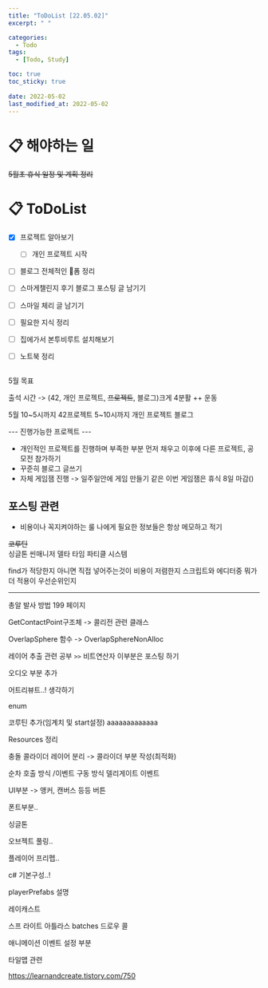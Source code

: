 ```yaml
---
title: "ToDoList [22.05.02]"
excerpt: " "

categories:
  - Todo
tags:
  - [Todo, Study]

toc: true
toc_sticky: true
 
date: 2022-05-02
last_modified_at: 2022-05-02
---
```


# 📋 해야하는 일 

~~5월초 휴식 일정 및 계획 정리~~

# 📋 ToDoList  

- [x] 프로젝트 알아보기
  - [ ] 개인 프로젝트 시작
- [ ] 블로그 전체적인 폼 정리
- [ ] 스마게챌린지 후기 블로그 포스팅 글 남기기
- [ ] 스마일 체리 글 남기기
- [ ] 필요한 지식 정리

- [ ] 집에가서 본투비루트 설치해보기
- [ ] 노트북 정리 

## 

5월 목표

출석 시간 -> (42, 개인 프로젝트, ~~프로젝트~~, 블로그)크게 4분활 ++ 운동

5월
10~5시까지 42프로젝트
5~10시까지 개인 프로젝트 블로그

--- 진행가능한 프로젝트 ---

 - 개인적인 프로젝트를 진행하며 부족한 부분 먼저 채우고 이후에 다른 프로젝트, 공모전 참가하기
 - 꾸준히 블로그 글쓰기
 - 자체 게임잼 진행 -> 일주일안에 게임 만들기 같은
이번 게임잼은 휴식 8일 마감()


## 포스팅 관련  

* 비용이나 꼭지켜야하는 룰 나에게 필요한 정보들은 항상 메모하고 적기

~~코루틴~~  
싱글톤
씬매니저
델타 타임
파티클 시스템

find가 적당한지 아니면 직접 넣어주는것이 비용이 저렴한지
스크립트와 에디터중 뭐가 더 적용이 우선순위인지

---  

총알 발사 방법 199 페이지

GetContactPoint구조체 -> 콜리전 관련 클래스

OverlapSphere 함수 -> OverlapSphereNonAlloc

레이어 추출 관련 공부 `>>` 비트연산자 이부분은 포스팅 하기

오디오 부분 추가

어트리뷰트..! 생각하기

enum

코루틴 추가(임계치 및 start설정)  aaaaaaaaaaaaa

Resources 정리  

충돌 콜라이더 레이어 분리 -> 콜라이더 부분 작성(최적화)

순차 호출 방식 /이벤트 구동 방식 델리게이트 이벤트  

UI부분 -> 앵커, 캔버스 등등 버튼  

폰트부분..  

싱글톤

오브젝트 풀링..  

플레이어 프리펩..

c# 기본구성..!  

playerPrefabs 설명

레이캐스트

스프 라이트 아틀라스 batches 드로우 콜  

애니메이션 이벤트 설정 부분

타일맵 관련  

https://learnandcreate.tistory.com/750